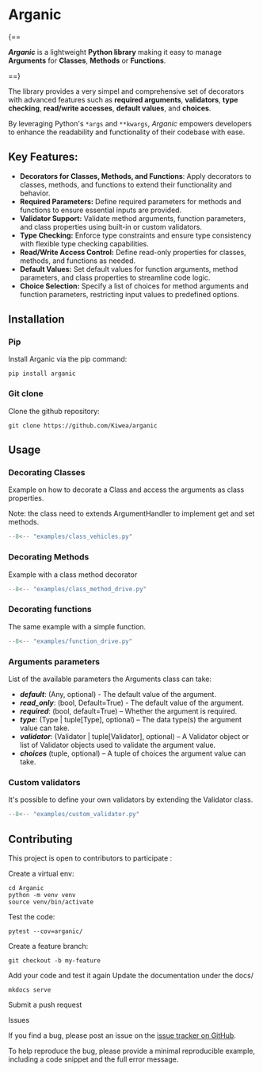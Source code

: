 # Arganic

{==

***Arganic*** is a lightweight **Python library** making it easy to manage **Arguments** for **Classes**, **Methods** or **Functions**.

==}

The library provides a very simpel and comprehensive set of decorators with advanced features such as
**required arguments**, **validators**, **type checking**,
**read/write accesses**, **default values**, and **choices**.

By leveraging Python's `*args` and `**kwargs`, *Arganic*
empowers developers to enhance the readability and functionality of
their codebase with ease.

## Key Features:

 - **Decorators for Classes, Methods, and Functions**: Apply decorators to classes, methods, and functions to extend their functionality and behavior.
 - **Required Parameters:** Define required parameters for methods and functions to ensure essential inputs are provided.
 - **Validator Support:** Validate method arguments, function parameters, and class properties using built-in or custom validators.
 - **Type Checking:** Enforce type constraints and ensure type consistency with flexible type checking capabilities.
 - **Read/Write Access Control:** Define read-only properties for classes, methods, and functions as needed.
 - **Default Values:** Set default values for function arguments, method parameters, and class properties to streamline code logic.
 - **Choice Selection:** Specify a list of choices for method arguments and function parameters, restricting input values to predefined options.

## Installation

### Pip

Install Arganic via the pip command:

    pip install arganic

### Git clone

Clone the github repository:

    git clone https://github.com/Kiwea/arganic

## Usage

### Decorating Classes

Example on how to decorate a Class and access the arguments as class properties.

Note: the class need to extends ArgumentHandler to implement get and set methods.

``` py title="A simple Vehicle class with three arguments/properties."
--8<-- "examples/class_vehicles.py"
```

### Decorating Methods

Example with a class method decorator

``` py title="A simple method with two arguments."
--8<-- "examples/class_method_drive.py"
```

### Decorating functions

The same example with a simple function.

``` py title="A simple function with two arguments."
--8<-- "examples/function_drive.py"
```

### Arguments parameters

List of the available parameters the Arguments class can take:

 - ***default***: (Any, optional) - The default value of the argument.
 - ***read_only***: (bool, Default=True) - The default value of the argument.
 - ***required***: (bool, default=True) – Whether the argument is required.
 - ***type***: (Type | tuple[Type], optional) – The data type(s) the argument value can take.
 - ***validator***: (Validator | tuple[Validator], optional) – A Validator object or list of Validator objects used to validate the argument value.
 - ***choices*** (tuple, optional) – A tuple of choices the argument value can take.

### Custom validators

It's possible to define your own validators by extending the Validator class.

``` py title="A custom validator example."
--8<-- "examples/custom_validator.py"
```

## Contributing

This project is open to contributors to participate :

Create a virtual env:

    cd Arganic
    python -m venv venv
    source venv/bin/activate

Test the code:

    pytest --cov=arganic/

Create a feature branch:

    git checkout -b my-feature

Add your code and test it again
Update the documentation under the docs/

    mkdocs serve

Submit a push request

Issues

If you find a bug, please post an issue on the [issue tracker on GitHub](https://github.com/Kiwea/Arganic/issues).

To help reproduce the bug, please provide a minimal reproducible example, including a code snippet and the full error message.